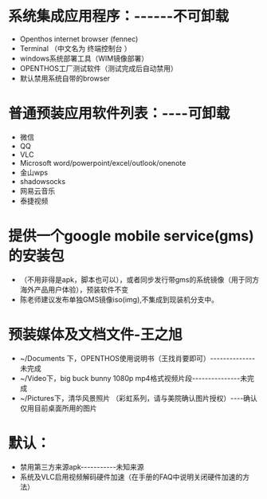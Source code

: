 
# 系统集成应用程序：------不可卸载
- Openthos internet browser (fennec)
- Terminal （中文名为 终端控制台 ）
- windows系统部署工具（WIM镜像部署）
- OPENTHOS工厂测试软件（测试完成后自动禁用）
- 默认禁用系统自带的browser

# 普通预装应用软件列表：----可卸载
- 微信
- QQ
- VLC
- Microsoft word/powerpoint/excel/outlook/onenote
- 金山wps
- shadowsocks
- 网易云音乐
- 泰捷视频


# 提供一个google mobile service(gms)的安装包
- （不用非得是apk，脚本也可以），或者同步发行带gms的系统镜像（用于同方海外产品用户体验），预装软件不变
-  陈老师建议发布单独GMS镜像iso(img),不集成到现装机分支中。

# 预装媒体及文档文件-王之旭 
- ~/Documents 下，OPENTHOS使用说明书（王找肖要即可）--------------未完成
- ~/Video下，big buck bunny 1080p mp4格式视频片段---------------未完成
- ~/Pictures下，清华风景照片 （彩虹系列，请与美院确认图片授权）----确认仅用目前桌面所用的图片

# 默认：
- 禁用第三方来源apk-----------未知来源
- 系统及VLC启用视频解码硬件加速（在手册的FAQ中说明关闭硬件加速的方法）
